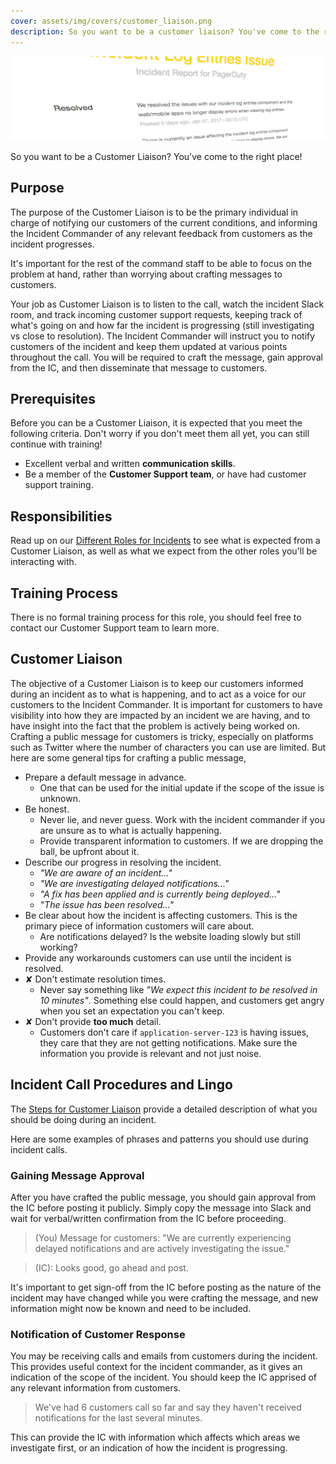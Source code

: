 ```yaml
---
cover: assets/img/covers/customer_liaison.png
description: So you want to be a customer liaison? You've come to the right place!
---
```

![PagerDuty Status Page](../assets/img/headers/status_page.jpg)

So you want to be a Customer Liaison? You've come to the right place!

## Purpose
The purpose of the Customer Liaison is to be the primary individual in charge of notifying our customers of the current conditions, and informing the Incident Commander of any relevant feedback from customers as the incident progresses.

It's important for the rest of the command staff to be able to focus on the problem at hand, rather than worrying about crafting messages to customers.

Your job as Customer Liaison is to listen to the call, watch the incident Slack room, and track incoming customer support requests, keeping track of what's going on and how far the incident is progressing (still investigating vs close to resolution). The Incident Commander will instruct you to notify customers of the incident and keep them updated at various points throughout the call. You will be required to craft the message, gain approval from the IC, and then disseminate that message to customers.

## Prerequisites
Before you can be a Customer Liaison, it is expected that you meet the following criteria. Don't worry if you don't meet them all yet, you can still continue with training!

* Excellent verbal and written **communication skills**.
* Be a member of the **Customer Support team**, or have had customer support training.

## Responsibilities
Read up on our [Different Roles for Incidents](/before/different_roles.md) to see what is expected from a Customer Liaison, as well as what we expect from the other roles you'll be interacting with.

## Training Process
There is no formal training process for this role, you should feel free to contact our Customer Support team to learn more.

## Customer Liaison
The objective of a Customer Liaison is to keep our customers informed during an incident as to what is happening, and to act as a voice for our customers to the Incident Commander. It is important for customers to have visibility into how they are impacted by an incident we are having, and to have insight into the fact that the problem is actively being worked on. Crafting a public message for customers is tricky, especially on platforms such as Twitter where the number of characters you can use are limited. But here are some general tips for crafting a public message,

* Prepare a default message in advance.
    * One that can be used for the initial update if the scope of the issue is unknown.
* Be honest.
    * Never lie, and never guess. Work with the incident commander if you are unsure as to what is actually happening.
    * Provide transparent information to customers. If we are dropping the ball, be upfront about it.
* Describe our progress in resolving the incident.
    * _"We are aware of an incident..."_
    * _"We are investigating delayed notifications..."_
    * _"A fix has been applied and is currently being deployed..."_
    * _"The issue has been resolved..."_
* Be clear about how the incident is affecting customers. This is the primary piece of information customers will care about.
    * Are notifications delayed? Is the website loading slowly but still working?
* Provide any workarounds customers can use until the incident is resolved.
* <span class="bad">&#x2718;</span> Don't estimate resolution times.
    * Never say something like _"We expect this incident to be resolved in 10 minutes"_. Something else could happen, and customers get angry when you set an expectation you can't keep.
* <span class="bad">&#x2718;</span> Don't provide **too much** detail.
    * Customers don't care if `application-server-123` is having issues, they care that they are not getting notifications. Make sure the information you provide is relevant and not just noise.

## Incident Call Procedures and Lingo
The [Steps for Customer Liaison](/during/during_an_incident.md) provide a detailed description of what you should be doing during an incident.

Here are some examples of phrases and patterns you should use during incident calls.

### Gaining Message Approval
After you have crafted the public message, you should gain approval from the IC before posting it publicly. Simply copy the message into Slack and wait for verbal/written confirmation from the IC before proceeding.

> (You) Message for customers: "We are currently experiencing delayed notifications and are actively investigating the issue."

> (IC): Looks good, go ahead and post.

It's important to get sign-off from the IC before posting as the nature of the incident may have changed while you were crafting the message, and new information might now be known and need to be included.

### Notification of Customer Response
You may be receiving calls and emails from customers during the incident. This provides useful context for the incident commander, as it gives an indication of the scope of the incident. You should keep the IC apprised of any relevant information from customers.

> We've had 6 customers call so far and say they haven't received notifications for the last several minutes.

This can provide the IC with information which affects which areas we investigate first, or an indication of how the incident is progressing.
